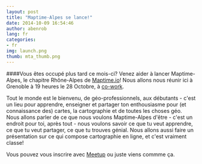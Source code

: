 ```yaml
---
layout: post
title: "Maptime-Alpes se lance!"
date: 2014-10-09 16:54:46
author: abenrob
lang: fr
categories:
- fr
img: launch.png
thumb: mta_thumb.png
---
```


####Vous êtes occupé plus tard ce mois-ci?
Venez aider à lancer Maptime-Alpes, le chapitre Rhône-Alpes de [Maptime.io](www.maptime.io)! Nous allons nous réunir ici à Grenoble à 19 heures le 28 Octobre, à [co-work](co-work.fr).
<!--more-->

Tout le monde est le bienvenu, de géo-professionnels, aux débutants - c'est un lieu pour apprendre, enseigner et partager ton enthousiasme pour (et connaissance des) cartes, la cartographie et de toutes les choses géo. 
Nous allons parler de ce que nous voulons Maptime-Alpes d'être - c'est un endroit pour toi, après tout - nous voulons savoir ce que tu veut apprendre, ce que tu veut partager, ce que tu trouves génial. Nous allons aussi faire un présentation sur ce qui compose cartographie en ligne, et c'est vraiment classe!

Vous pouvez vous inscrire avec [Meetup](http://www.meetup.com/MaptimeAlpes/) ou juste viens commme ça.
